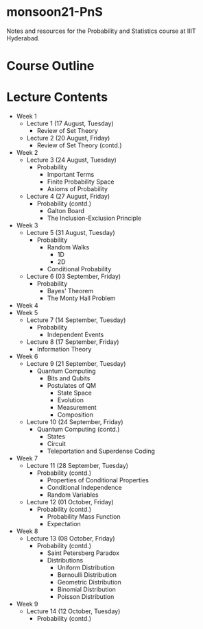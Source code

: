 # monsoon21-PnS
Notes and resources for the Probability and Statistics course at IIIT Hyderabad.

# Course Outline

# Lecture Contents
* Week 1
    * Lecture 1 (17 August, Tuesday)
        - Review of Set Theory
    * Lecture 2 (20 August, Friday)
        - Review of Set Theory (contd.)
* Week 2
    * Lecture 3 (24 August, Tuesday)
        - Probability
            - Important Terms
            - Finite Probability Space
            - Axioms of Probability
    * Lecture 4 (27 August, Friday)
        - Probability (contd.)
            - Galton Board
            - The Inclusion-Exclusion Principle
* Week 3
    * Lecture 5 (31 August, Tuesday)
        - Probability
            - Random Walks
                - 1D
                - 2D
            - Conditional Probability
    * Lecture 6 (03 September, Friday)
        - Probability
            - Bayes' Theorem
            - The Monty Hall Problem
* Week 4
* Week 5
    * Lecture 7 (14 September, Tuesday)
        - Probability
            - Independent Events
    * Lecture 8 (17 September, Friday)
        - Information Theory
* Week 6
    * Lecture 9 (21 September, Tuesday)
        - Quantum Computing
            - Bits and Qubits
            - Postulates of QM
                - State Space
                - Evolution
                - Measurement
                - Composition
    * Lecture 10 (24 September, Friday)
        - Quantum Computing (contd.)
            - States
            - Circuit
            - Teleportation and Superdense Coding
* Week 7
    * Lecture 11 (28 September, Tuesday)
        - Probability (contd.)
            - Properties of Conditional Properties
            - Conditional Independence
            - Random Variables
    * Lecture 12 (01 October, Friday)
        - Probability (contd.)
            - Probability Mass Function
            - Expectation
* Week 8
    * Lecture 13 (08 October, Friday)
        - Probability (contd.)
            - Saint Petersberg Paradox
            - Distributions
                - Uniform Distribution
                - Bernoulli Distribution
                - Geometric Distribution
                - Binomial Distribution
                - Poisson Distribution
* Week 9
    * Lecture 14 (12 October, Tuesday)
        - Probability (contd.)
